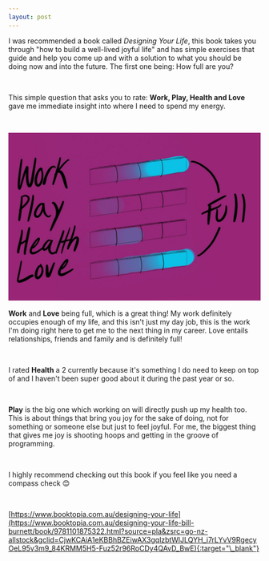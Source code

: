 ```yaml
---
layout: post
---
```


I was recommended a book called <i>Designing Your Life</i>, this book takes you through "how to build a well-lived joyful life" and has simple exercises that guide and help you come up and with a solution to what you should be doing now and into the future. The first one being: How full are you?

<br>

This simple question that asks you to rate: **Work, Play, Health and Love** gave me immediate insight into where I need to spend my energy.

<br>

![start where you are](/assets/blog-images/2021-06-04-start-where-you-are-full.jpg)

**Work** and **Love** being full, which is a great thing! My work definitely occupies enough of my life, and this isn't just my day job, this is the work I'm doing right here to get me to the next thing in my career. Love entails relationships, friends and family and is definitely full!

<br>

I rated **Health** a 2 currently because it's something I do need to keep on top of and I haven't been super good about it during the past year or so.

<br>

**Play** is the big one which working on will directly push up my health too. This is about things that bring you joy for the sake of doing, not for something or someone else but just to feel joyful. For me, the biggest thing that gives me joy is shooting hoops and getting in the groove of programming.

<br>

I highly recommend checking out this book if you feel like you need a compass check 😊

<br>

[https://www.booktopia.com.au/designing-your-life](https://www.booktopia.com.au/designing-your-life-bill-burnett/book/9781101875322.html?source=pla&zsrc=go-nz-allstock&gclid=CjwKCAiA1eKBBhBZEiwAX3gqlzbtWlJLQYH_i7rLYvV9RgecyOeL95v3m9_84KRMM5H5-Fuz52r96RoCDy4QAvD_BwE){:target="\_blank"}
